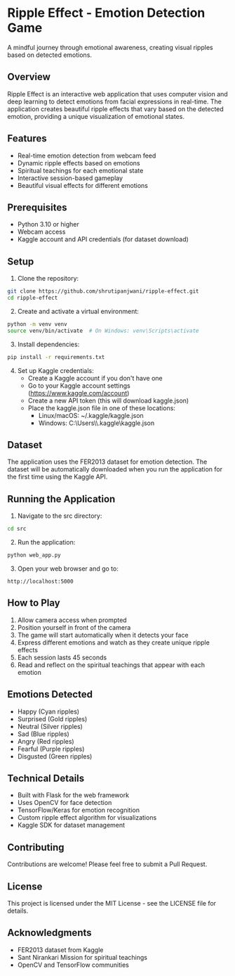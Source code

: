 # Ripple Effect - Emotion Detection Game

A mindful journey through emotional awareness, creating visual ripples based on detected emotions.

## Overview

Ripple Effect is an interactive web application that uses computer vision and deep learning to detect emotions from facial expressions in real-time. The application creates beautiful ripple effects that vary based on the detected emotion, providing a unique visualization of emotional states.

## Features

- Real-time emotion detection from webcam feed
- Dynamic ripple effects based on emotions
- Spiritual teachings for each emotional state
- Interactive session-based gameplay
- Beautiful visual effects for different emotions

## Prerequisites

- Python 3.10 or higher
- Webcam access
- Kaggle account and API credentials (for dataset download)

## Setup

1. Clone the repository:

```bash
git clone https://github.com/shrutipanjwani/ripple-effect.git
cd ripple-effect
```

2. Create and activate a virtual environment:

```bash
python -m venv venv
source venv/bin/activate  # On Windows: venv\Scripts\activate
```

3. Install dependencies:

```bash
pip install -r requirements.txt
```

4. Set up Kaggle credentials:
   - Create a Kaggle account if you don't have one
   - Go to your Kaggle account settings (https://www.kaggle.com/account)
   - Create a new API token (this will download kaggle.json)
   - Place the kaggle.json file in one of these locations:
     - Linux/macOS: ~/.kaggle/kaggle.json
     - Windows: C:\\Users\\<Windows-username>\\.kaggle\\kaggle.json

## Dataset

The application uses the FER2013 dataset for emotion detection. The dataset will be automatically downloaded when you run the application for the first time using the Kaggle API.

## Running the Application

1. Navigate to the src directory:

```bash
cd src
```

2. Run the application:

```bash
python web_app.py
```

3. Open your web browser and go to:

```
http://localhost:5000
```

## How to Play

1. Allow camera access when prompted
2. Position yourself in front of the camera
3. The game will start automatically when it detects your face
4. Express different emotions and watch as they create unique ripple effects
5. Each session lasts 45 seconds
6. Read and reflect on the spiritual teachings that appear with each emotion

## Emotions Detected

- Happy (Cyan ripples)
- Surprised (Gold ripples)
- Neutral (Silver ripples)
- Sad (Blue ripples)
- Angry (Red ripples)
- Fearful (Purple ripples)
- Disgusted (Green ripples)

## Technical Details

- Built with Flask for the web framework
- Uses OpenCV for face detection
- TensorFlow/Keras for emotion recognition
- Custom ripple effect algorithm for visualizations
- Kaggle SDK for dataset management

## Contributing

Contributions are welcome! Please feel free to submit a Pull Request.

## License

This project is licensed under the MIT License - see the LICENSE file for details.

## Acknowledgments

- FER2013 dataset from Kaggle
- Sant Nirankari Mission for spiritual teachings
- OpenCV and TensorFlow communities
